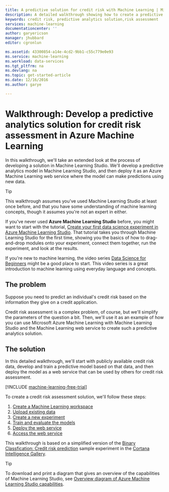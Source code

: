 ```yaml
---
title: A predictive solution for credit risk with Machine Learning | Microsoft Docs
description: A detailed walkthrough showing how to create a predictive analytics solution for credit risk assessment in Azure Machine Learning Studio.
keywords: credit risk, predictive analytics solution,risk assessment
services: machine-learning
documentationcenter: ''
author: garyericson
manager: jhubbard
editor: cgronlun

ms.assetid: 43300854-a14e-4cd2-9bb1-c55c779e0e93
ms.service: machine-learning
ms.workload: data-services
ms.tgt_pltfrm: na
ms.devlang: na
ms.topic: get-started-article
ms.date: 12/16/2016
ms.author: garye

---
```

# Walkthrough: Develop a predictive analytics solution for credit risk assessment in Azure Machine Learning

In this walkthrough, we'll take an extended look at the process of developing a solution in Machine Learning Studio. We'll develop a predictive analytics model in Machine Learning Studio, and then deploy it as an Azure Machine Learning web service where the model can make predictions using new data. 

> [!TIP]
> This walkthrough assumes you've used Machine Learning Studio at least once before, and that you have some understanding of machine learning concepts, though it assumes you're not an expert in either.
> 
>If you've never used **Azure Machine Learning Studio** before, you might want to start with the tutorial, [Create your first data science experiment in Azure Machine Learning Studio](machine-learning-create-experiment.md). That tutorial takes you through Machine Learning Studio for the first time, showing you the basics of how to drag-and-drop modules onto your experiment, connect them together, run the experiment, and look at the results.
>
>If you're new to machine learning, the video series [Data Science for Beginners](machine-learning-data-science-for-beginners-the-5-questions-data-science-answers.md) might be a good place to start. This video series is a great introduction to machine learning using everyday language and concepts.
> 

## The problem

Suppose you need to predict an individual's credit risk based on the information they give on a credit application.  

Credit risk assessment is a complex problem, of course, but we'll simplify the parameters of the question a bit. Then, we'll use it as an example of how you can use Microsoft Azure Machine Learning with Machine Learning Studio and the Machine Learning web service to create such a predictive analytics solution.  

## The solution

In this detailed walkthrough, we'll start with publicly available credit risk data, develop and train a predictive model based on that data, and then deploy the model as a web service that can be used by others for credit risk assessment.

[!INCLUDE [machine-learning-free-trial](../../includes/machine-learning-free-trial.md)]

To create a credit risk assessment solution, we'll follow these steps:  

1. [Create a Machine Learning workspace](machine-learning-walkthrough-1-create-ml-workspace.md)
2. [Upload existing data](machine-learning-walkthrough-2-upload-data.md)
3. [Create a new experiment](machine-learning-walkthrough-3-create-new-experiment.md)
4. [Train and evaluate the models](machine-learning-walkthrough-4-train-and-evaluate-models.md)
5. [Deploy the web service](machine-learning-walkthrough-5-publish-web-service.md)
6. [Access the web service](machine-learning-walkthrough-6-access-web-service.md)

This walkthrough is based on a simplified version of the
[Binary Classfication: Credit risk prediction](http://go.microsoft.com/fwlink/?LinkID=525270) sample experiment in the [Cortana Intelligence Gallery](http://gallery.cortanaintelligence.com/).


> [!TIP]
> To download and print a diagram that gives an overview of the capabilities of Machine Learning Studio, see [Overview diagram of Azure Machine Learning Studio capabilities](machine-learning-studio-overview-diagram.md).
> 
> 
